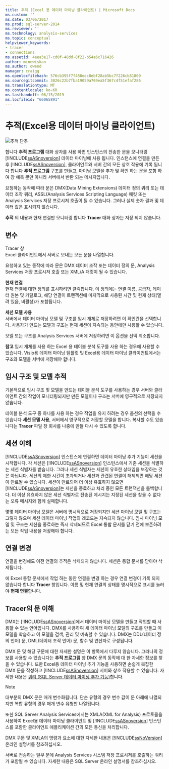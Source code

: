 ```yaml
---
title: 추적 (Excel 용 데이터 마이닝 클라이언트) | Microsoft Docs
ms.custom: ''
ms.date: 03/06/2017
ms.prod: sql-server-2014
ms.reviewer: ''
ms.technology: analysis-services
ms.topic: conceptual
helpviewer_keywords:
- tracer
- connections
ms.assetid: 4aea3e17-cd0f-48dd-8f22-b54a6c716426
author: minewiskan
ms.author: owend
manager: craigg
ms.openlocfilehash: 576cb395f7f488eec8ebf28ab5bc7f226cb81809
ms.sourcegitcommit: 3026c22b7fba19059a769ea5f367c4f51efaf286
ms.translationtype: MT
ms.contentlocale: ko-KR
ms.lasthandoff: 06/15/2019
ms.locfileid: "66065891"
---
```

# <a name="trace-data-mining-client-for-excel"></a>추적(Excel용 데이터 마이닝 클라이언트)
  ![추적 단추](media/misc-trace.gif "추적 단추")  
  
 합니다 **추적 프로그램** 대화 상자를 사용 하면 인스턴스의 전송한 문을 모니터링 [!INCLUDE[ssASnoversion](../includes/ssasnoversion-md.md)] 데이터 마이닝에 사용 됩니다. 인스턴스에 연결을 만든 후 [!INCLUDE[ssASnoversion](../includes/ssasnoversion-md.md)], 클라이언트와 서버 간의 모든 상호 작용에 기록 됩니다 합니다 **추적 프로그램** 구조를 만들고, 마이닝 모델을 추가 및 확인 하는 문을 포함 하 여 창 예측 뿐만 아니라 서버에서 반환 되는 메시지입니다.  
  
 요청하는 동작에 따라 문은 DMX(Data Mining Extensions) 데이터 정의 쿼리 또는 데이터 조작 쿼리, ASSL(Analysis Services Scripting Language) 패킷 또는 Analysis Services 저장 프로시저 호출이 될 수 있습니다. 그러나 실제 숫자 결과 및 데이터 값은 표시되지 않습니다.  
  
 **추적** 의 내용과 현재 연결만 모니터링 합니다 **Tracer** 대화 상자는 저장 되지 않습니다.  
  
## <a name="options"></a>변수  
 Tracer 창  
 Excel 클라이언트에서 서버로 보내는 모든 문을 나열합니다.  
  
 요청하고 있는 동작에 따라 문은 DMX 데이터 조작 또는 데이터 정의 문, Analysis Services 저장 프로시저 호출 또는 XML/A 패킷이 될 수 있습니다.  
  
 **현재 연결**  
 현재 연결에 대한 정의를 표시하려면 클릭합니다. 이 정의에는 연결 이름, 공급자, 데이터 원본 및 카탈로그, 해당 연결이 트랜잭션에 마지막으로 사용된 시간 및 현재 상태(열려 있음, 비활성)가 포함됩니다.  
  
 **세션 모델 사용**  
 서버에서 데이터 마이닝 모델 및 구조를 임시 개체로 저장하려면 이 확인란을 선택합니다. 사용자가 만드는 모델과 구조는 현재 세션이 지속되는 동안에만 사용할 수 있습니다.  
  
 모델 또는 구조를 Analysis Services 서버에 저장하려면 이 옵션을 선택 취소합니다.  
  
 **참고** 임시 개체를 사용 하는 Excel 용 테이블 분석 도구를 사용 하는 경우에 사용할 수 있습니다. Visio용 데이터 마이닝 템플릿 및 Excel용 데이터 마이닝 클라이언트에서는 구조와 모델을 서버에 저장해야 합니다.  
  
## <a name="tracing-temporary-structures-and-models"></a>임시 구조 및 모델 추적  
 기본적으로 임시 구조 및 모델을 만드는 테이블 분석 도구를 사용하는 경우 서버와 클라이언트 간의 작업이 모니터링되지만 만든 모델이나 구조는 서버에 영구적으로 저장되지 않습니다.  
  
 테이블 분석 도구 중 하나를 사용 하는 경우 작업을 유지 하려는 경우 옵션의 선택을 수 있습니다 **세션 모델 사용**, 서버에서 영구적으로 저장할 모델을 합니다. 복사할 수도 있습니다는 **Tracer** 파일 창 회사를 나중에 만들 다시 수 있도록 합니다.  
  
## <a name="understanding-sessions"></a>세션 이해  
 [!INCLUDE[ssASnoversion](../includes/ssasnoversion-md.md)] 인스턴스에 연결하면 데이터 마이닝 추가 기능이 세션을 시작합니다. 각 세션은 [!INCLUDE[ssASnoversion](../includes/ssasnoversion-md.md)] 인스턴스에서 기존 세션을 식별하는 세션 식별자를 받습니다. 그러나 세션 식별자는 세션이 유효한 상태임을 보장하는 것은 아닙니다. 세션의 제한 시간이 초과되거나 세션과 관련된 연결이 해제되면 해당 세션이 만료될 수 있습니다. 세션이 만료되어 더 이상 유효하지 않으면 [!INCLUDE[ssASnoversion](../includes/ssasnoversion-md.md)]는 세션을 종료하고 처리 중인 모든 트랜잭션을 롤백합니다. 더 이상 유효하지 않은 세션 식별자로 전송된 메시지는 지정된 세션을 찾을 수 없다는 오류 메시지와 함께 실패합니다.  
  
 몇몇 데이터 마이닝 모델은 서버에 명시적으로 저장되지만 세션 마이닝 모델 및 구조는 그렇지 않으며 세션 데이터 마이닝 작업의 레코드는 지속되지 않습니다. 임시 마이닝 모델 및 구조는 세션을 종료하는 즉시 삭제되므로 Excel 통합 문서를 닫기 전에 보존하려는 모든 작업 내용을 저장해야 합니다.  
  
## <a name="changing-connections"></a>연결 변경  
 연결을 변경해도 이전 연결의 추적은 삭제되지 않습니다. 세션은 통합 문서를 닫아야 삭제됩니다.  
  
 에 Excel 통합 문서에서 작업 하는 동안 연결을 변경 하는 경우 연결 변경이 기록 되지 않습니다 합니다 **Tracer** 창입니다. 이름 및 현재 연결의 상태를 명시적으로 표시를 눌러야 **현재 연결**합니다.  
  
## <a name="understanding-statements-in-the-tracer"></a>Tracer의 문 이해  
 DMX는 [!INCLUDE[ssASnoversion](../includes/ssasnoversion-md.md)]에서 데이터 마이닝 모델을 만들고 작업할 때 사용할 수 있는 언어입니다. DMX를 사용하여 새 데이터 마이닝 모델의 구조를 만들고 이 모델을 학습하고 이 모델을 검색, 관리 및 예측할 수 있습니다. DMX는 DDL(데이터 정의 언어) 문, DML(데이터 조작 언어) 문, 함수 및 연산자로 구성됩니다.  
  
 DMX 문 및 해당 구문에 대한 자세한 설명은 이 항목에서 다루지 않습니다. 그러나의 정보를 사용할 수 있습니다는 **추적 프로그램** 창 DMX 문의 동작에 대 한 자세한 정보를 찾을 수 있습니다. 또한 Excel용 데이터 마이닝 추가 기능을 사용하면 손쉽게 복잡한 DMX 문을 작성하고 [!INCLUDE[ssASnoversion](../includes/ssasnoversion-md.md)] 서버와 상호 작용할 수 있습니다. 자세한 내용은 [쿼리 &#40;SQL Server 데이터 마이닝 추가 기능&#41;](query-sql-server-data-mining-add-ins.md)합니다.  
  
> [!NOTE]  
>  대부분의 DMX 문은 매개 변수화됩니다. 단순 유형의 경우 변수 값이 문 아래에 나열되지만 복합 유형의 경우 매개 변수 유형만 나열됩니다.  
  
 또한 SQL Server Analysis Services에서는 XMLA(XML for Analysis) 프로토콜을 사용하여 Excel용 데이터 마이닝 클라이언트 및 [!INCLUDE[ssASnoversion](../includes/ssasnoversion-md.md)] 인스턴스를 포함한 클라이언트 애플리케이션 간의 모든 통신을 처리합니다.  
  
 DMX 구문 및 XMLA의 명령과 요소에 대한 자세한 내용은 [!INCLUDE[ssNoVersion](../includes/ssnoversion-md.md)] 온라인 설명서를 참조하십시오.  
  
 서버로 전송하는 일부 문에 Analysis Services 시스템 저장 프로시저를 호출하는 쿼리가 포함될 수 있습니다. 자세한 내용은 SQL Server 온라인 설명서를 참조하십시오.  
  
  
